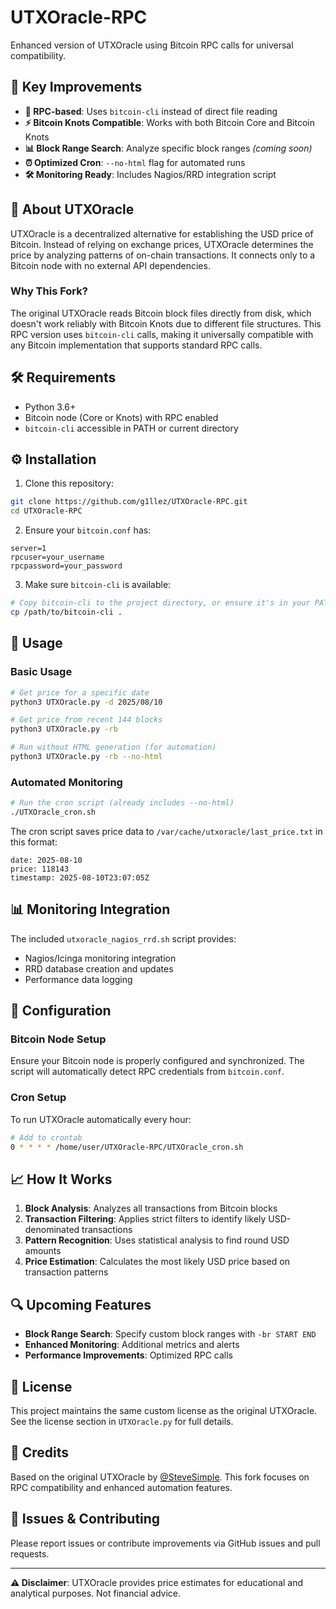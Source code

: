 # UTXOracle-RPC

Enhanced version of UTXOracle using Bitcoin RPC calls for universal compatibility.

## 🚀 Key Improvements

- **🔧 RPC-based**: Uses `bitcoin-cli` instead of direct file reading
- **⚡ Bitcoin Knots Compatible**: Works with both Bitcoin Core and Bitcoin Knots
- **📊 Block Range Search**: Analyze specific block ranges *(coming soon)*
- **⏰ Optimized Cron**: `--no-html` flag for automated runs
- **🛠️ Monitoring Ready**: Includes Nagios/RRD integration script

## 📖 About UTXOracle

UTXOracle is a decentralized alternative for establishing the USD price of Bitcoin. Instead of relying on exchange prices, UTXOracle determines the price by analyzing patterns of on-chain transactions. It connects only to a Bitcoin node with no external API dependencies.

### Why This Fork?

The original UTXOracle reads Bitcoin block files directly from disk, which doesn't work reliably with Bitcoin Knots due to different file structures. This RPC version uses `bitcoin-cli` calls, making it universally compatible with any Bitcoin implementation that supports standard RPC calls.

## 🛠️ Requirements

- Python 3.6+
- Bitcoin node (Core or Knots) with RPC enabled
- `bitcoin-cli` accessible in PATH or current directory

## ⚙️ Installation

1. Clone this repository:
```bash
git clone https://github.com/g1llez/UTXOracle-RPC.git
cd UTXOracle-RPC
```

2. Ensure your `bitcoin.conf` has:
```
server=1
rpcuser=your_username
rpcpassword=your_password
```

3. Make sure `bitcoin-cli` is available:
```bash
# Copy bitcoin-cli to the project directory, or ensure it's in your PATH
cp /path/to/bitcoin-cli .
```

## 🎯 Usage

### Basic Usage
```bash
# Get price for a specific date
python3 UTXOracle.py -d 2025/08/10

# Get price from recent 144 blocks
python3 UTXOracle.py -rb

# Run without HTML generation (for automation)
python3 UTXOracle.py -rb --no-html
```

### Automated Monitoring
```bash
# Run the cron script (already includes --no-html)
./UTXOracle_cron.sh
```

The cron script saves price data to `/var/cache/utxoracle/last_price.txt` in this format:
```
date: 2025-08-10
price: 118143
timestamp: 2025-08-10T23:07:05Z
```

## 📊 Monitoring Integration

The included `utxoracle_nagios_rrd.sh` script provides:
- Nagios/Icinga monitoring integration
- RRD database creation and updates
- Performance data logging

## 🔧 Configuration

### Bitcoin Node Setup
Ensure your Bitcoin node is properly configured and synchronized. The script will automatically detect RPC credentials from `bitcoin.conf`.

### Cron Setup
To run UTXOracle automatically every hour:
```bash
# Add to crontab
0 * * * * /home/user/UTXOracle-RPC/UTXOracle_cron.sh
```

## 📈 How It Works

1. **Block Analysis**: Analyzes all transactions from Bitcoin blocks
2. **Transaction Filtering**: Applies strict filters to identify likely USD-denominated transactions
3. **Pattern Recognition**: Uses statistical analysis to find round USD amounts
4. **Price Estimation**: Calculates the most likely USD price based on transaction patterns

## 🔍 Upcoming Features

- **Block Range Search**: Specify custom block ranges with `-br START END`
- **Enhanced Monitoring**: Additional metrics and alerts
- **Performance Improvements**: Optimized RPC calls

## 📝 License

This project maintains the same custom license as the original UTXOracle. See the license section in `UTXOracle.py` for full details.

## 🙏 Credits

Based on the original UTXOracle by [@SteveSimple](https://twitter.com/SteveSimple). This fork focuses on RPC compatibility and enhanced automation features.

## 🐛 Issues & Contributing

Please report issues or contribute improvements via GitHub issues and pull requests.

---

**⚠️ Disclaimer**: UTXOracle provides price estimates for educational and analytical purposes. Not financial advice.

